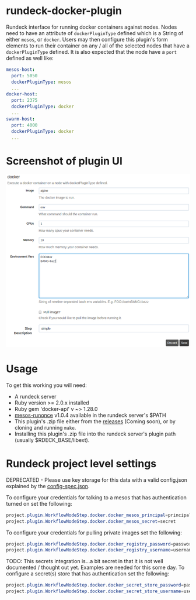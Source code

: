 # rundeck-docker-plugin
Rundeck interface for running docker containers against nodes. Nodes need to
have an attribute of `dockerPluginType` defined which is a String of either
`mesos`, or `docker`. Users may then configure this plugin's form
elements to run their container on any / all of the selected nodes that have a
`dockerPluginType` defined. It is also expected that the node have a `port`
defined as well like:
```yaml
mesos-host:
  port: 5050
  dockerPluginType: mesos
  ...
docker-host:
  port: 2375
  dockerPluginType: docker
  ...
swarm-host:
  port: 4000
  dockerPluginType: docker
  ...
```

# Screenshot of plugin UI

![workflow-step](screenshot/workflow-step.png)

# Usage
To get this working you will need:

- A rundeck server
- Ruby version >= 2.0.x installed
- Ruby gem 'docker-api' v ~> 1.28.0
- [mesos-runonce](https://github.com/yp-engineering/mesos-runonce) v1.0.4
  available in the rundeck server's $PATH
- This plugin's .zip file either from the
  [releases](https://github.com/yp-engineering/rundeck-docker-plugin/releases)
  (Coming soon), or by cloning and running `make`.
- Installing this plugin's .zip file into the rundeck server's plugin path
  (usually $RDECK_BASE/libext).

# Rundeck project level settings

DEPRECATED - Please use key storage for this data with a valid config.json
explained by the [config-spec.json](config-spec.json.md).

To configure your credentials for talking to a mesos that has authentication
turned on set the following:

```java
project.plugin.WorkflowNodeStep.docker.docker_mesos_principal=principal
project.plugin.WorkflowNodeStep.docker.docker_mesos_secret=secret
```

To configure your credentials for pulling private images set the following:

```java
project.plugin.WorkflowNodeStep.docker.docker_registry_password=password
project.plugin.WorkflowNodeStep.docker.docker_registry_username=username
```

TODO: This secrets integration is...a bit secret in that it is not well
documented / thought out yet. Examples are needed for this some day.
To configure a secret(s) store that has authentication set the following:

```java
project.plugin.WorkflowNodeStep.docker.docker_secret_store_password=password
project.plugin.WorkflowNodeStep.docker.docker_secret_store_username=username
```
